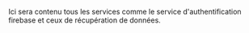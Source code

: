Ici sera contenu tous les services comme le service d'authentification firebase et ceux de récupération de données.
